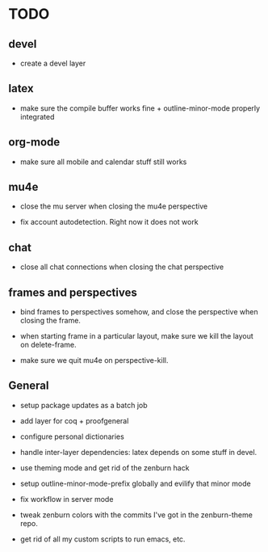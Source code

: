 TODO
====

## devel

* create a devel layer


## latex

* make sure the compile buffer works fine + outline-minor-mode properly integrated


## org-mode

* make sure all mobile and calendar stuff still works


## mu4e

* close the mu server when closing the mu4e perspective

* fix account autodetection. Right now it does not work


## chat

* close all chat connections when closing the chat perspective


## frames and perspectives

* bind frames to perspectives somehow, and close the perspective when closing the frame.

* when starting frame in a particular layout, make sure we kill the layout on delete-frame.

* make sure we quit mu4e on perspective-kill.


## General

* setup package updates as a batch job

* add layer for coq + proofgeneral

* configure personal dictionaries

* handle inter-layer dependencies: latex depends on some stuff in devel.

* use theming mode and get rid of the zenburn hack

* setup outline-minor-mode-prefix globally and evilify that minor mode

* fix workflow in server mode

* tweak zenburn colors with the commits I've got in the zenburn-theme repo.

* get rid of all my custom scripts to run emacs, etc.


